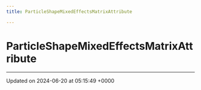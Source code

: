 ```yaml
---
title: ParticleShapeMixedEffectsMatrixAttribute

---
```


# ParticleShapeMixedEffectsMatrixAttribute





-------------------------------

Updated on 2024-06-20 at 05:15:49 +0000